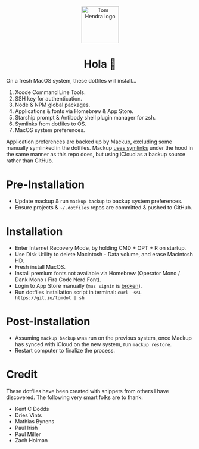 <div align=center>
<img alt="Tom Hendra logo" src="https://res.cloudinary.com/tomhendra/image/upload/v1567091669/tomhendra-logo/tomhendra-logo-round-1024.png" width="100" />
<h1>Hola 👋</h1>
</div>

On a fresh MacOS system, these dotfiles will install...

1. Xcode Command Line Tools.
2. SSH key for authentication.
3. Node & NPM global packages.
4. Applications & fonts via Homebrew & App Store.
5. Starship prompt & Antibody shell plugin manager for zsh.
6. Symlinks from dotfiles to OS.
7. MacOS system preferences.

Application preferences are backed up by Mackup, excluding some manually symlinked in the dotfiles. Mackup [uses symlinks](https://github.com/lra/mackup#bullsht-what-does-it-really-do-to-my-files) under the hood in the same manner as this repo does, but using iCloud as a backup source rather than GitHub.

# Pre-Installation

- Update mackup & run `mackup backup` to backup system preferences.
- Ensure projects & `~/.dotfiles` repos are committed & pushed to GitHub.

# Installation

- Enter Internet Recovery Mode, by holding CMD + OPT + R on startup.
- Use Disk Utility to delete Macintosh - Data volume, and erase Macintosh HD.
- Fresh install MacOS.
- Install premium fonts not available via Homebrew (Operator Mono / Dank Mono / Fira Code Nerd Font).
- Login to App Store manually (`mas signin` is [broken](https://github.com/mas-cli/mas#-sign-in)).
- Run dotfiles installation script in terminal: `curl -ssL https://git.io/tomdot | sh`

# Post-Installation

- Assuming `mackup backup` was run on the previous system, once Mackup has synced with iCloud on the new system, run `mackup restore`.
- Restart computer to finalize the process.

# Credit

These dotfiles have been created with snippets from others I have discovered. The following very smart folks are to thank:

- Kent C Dodds
- Dries Vints
- Mathias Bynens
- Paul Irish
- Paul Miller
- Zach Holman
